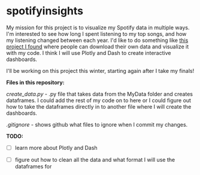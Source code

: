 # spotifyinsights

My mission for this project is to visualize my Spotify data in multiple ways. I'm interested to see how long I spent listening to my top songs, and how my listening changed between each year. I'd like to do something like [this project I found](https://github.com/luka1199/geo-heatmap) where people can download their own data and visualize it with my code. I think I will use Plotly and Dash to create interactive dashboards.

I'll be working on this project this winter, starting again after I take my finals!

**Files in this repository:**

*create_data.py* - .py file that takes data from the MyData folder and creates dataframes. I could add the rest of my code on to here or I could figure out how to take the dataframes directly in to another file where I will create the dashboards.

*.gitignore* - shows github what files to ignore when I commit my changes.

**TODO:**

- [ ] learn more about Plotly and Dash

- [ ] figure out how to clean all the data and what format I will use the dataframes for
